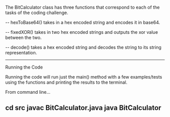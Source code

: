 The BitCalculator class has three functions that correspond to each of the tasks of the coding challenge.

-- hexToBase64() takes in a hex encoded string and encodes it in base64.

-- fixedXOR() takes in two hex encoded strings and outputs the xor value between the two.

-- decode() takes a hex encoded string and decodes the string to its string representation.

---------------------------------
Running the Code

Running the code will run just the main() method with a few examples/tests using the functions and printing the results
to the terminal.

From command line...

cd src
javac BitCalculator.java
java BitCalculator
---------------------------------